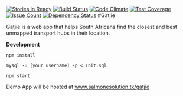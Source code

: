 [![Stories in Ready](https://badge.waffle.io/SalmoneSolutions/Gatjie.png?label=ready&title=Ready)](https://waffle.io/SalmoneSolutions/Gatjie)
[![Build Status](https://travis-ci.org/SalmoneSolutions/Gatjie.svg?branch=master)](https://travis-ci.org/SalmoneSolutions/Gatjie)
[![Code Climate](https://codeclimate.com/github/SalmoneSolutions/Gatjie/badges/gpa.svg)](https://codeclimate.com/github/SalmoneSolutions/Gatjie)
[![Test Coverage](https://codeclimate.com/github/SalmoneSolutions/Gatjie/badges/coverage.svg)](https://codeclimate.com/github/SalmoneSolutions/Gatjie/coverage)
[![Issue Count](https://codeclimate.com/github/SalmoneSolutions/Gatjie/badges/issue_count.svg)](https://codeclimate.com/github/SalmoneSolutions/Gatjie)
[![Dependency Status](https://gemnasium.com/badges/github.com/SalmoneSolutions/Gatjie.svg)](https://gemnasium.com/github.com/SalmoneSolutions/Gatjie)
#Gatjie 

Gatjie is a web app that helps South Africans find the closest and best unmapped transport hubs in their location. 

**Development**

`npm install`

`mysql -u [your username] -p < Init.sql`

`npm start`

Demo App will be hosted at www.salmonesolution.tk/gatjie





